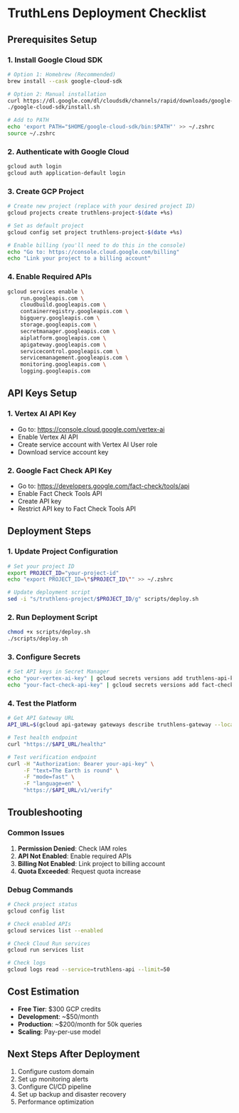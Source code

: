 # TruthLens Deployment Checklist

## Prerequisites Setup

### 1. Install Google Cloud SDK
```bash
# Option 1: Homebrew (Recommended)
brew install --cask google-cloud-sdk

# Option 2: Manual installation
curl https://dl.google.com/dl/cloudsdk/channels/rapid/downloads/google-cloud-sdk-456.0.0-darwin-x86_64.tar.gz | tar xz
./google-cloud-sdk/install.sh

# Add to PATH
echo 'export PATH="$HOME/google-cloud-sdk/bin:$PATH"' >> ~/.zshrc
source ~/.zshrc
```

### 2. Authenticate with Google Cloud
```bash
gcloud auth login
gcloud auth application-default login
```

### 3. Create GCP Project
```bash
# Create new project (replace with your desired project ID)
gcloud projects create truthlens-project-$(date +%s)

# Set as default project
gcloud config set project truthlens-project-$(date +%s)

# Enable billing (you'll need to do this in the console)
echo "Go to: https://console.cloud.google.com/billing"
echo "Link your project to a billing account"
```

### 4. Enable Required APIs
```bash
gcloud services enable \
    run.googleapis.com \
    cloudbuild.googleapis.com \
    containerregistry.googleapis.com \
    bigquery.googleapis.com \
    storage.googleapis.com \
    secretmanager.googleapis.com \
    aiplatform.googleapis.com \
    apigateway.googleapis.com \
    servicecontrol.googleapis.com \
    servicemanagement.googleapis.com \
    monitoring.googleapis.com \
    logging.googleapis.com
```

## API Keys Setup

### 1. Vertex AI API Key
- Go to: https://console.cloud.google.com/vertex-ai
- Enable Vertex AI API
- Create service account with Vertex AI User role
- Download service account key

### 2. Google Fact Check API Key
- Go to: https://developers.google.com/fact-check/tools/api
- Enable Fact Check Tools API
- Create API key
- Restrict API key to Fact Check Tools API

## Deployment Steps

### 1. Update Project Configuration
```bash
# Set your project ID
export PROJECT_ID="your-project-id"
echo "export PROJECT_ID=\"$PROJECT_ID\"" >> ~/.zshrc

# Update deployment script
sed -i "s/truthlens-project/$PROJECT_ID/g" scripts/deploy.sh
```

### 2. Run Deployment Script
```bash
chmod +x scripts/deploy.sh
./scripts/deploy.sh
```

### 3. Configure Secrets
```bash
# Set API keys in Secret Manager
echo "your-vertex-ai-key" | gcloud secrets versions add truthlens-api-key --data-file=-
echo "your-fact-check-api-key" | gcloud secrets versions add fact-check-api-key --data-file=-
```

### 4. Test the Platform
```bash
# Get API Gateway URL
API_URL=$(gcloud api-gateway gateways describe truthlens-gateway --location=us-central1 --format="value(defaultHostname)")

# Test health endpoint
curl "https://$API_URL/healthz"

# Test verification endpoint
curl -H "Authorization: Bearer your-api-key" \
     -F "text=The Earth is round" \
     -F "mode=fast" \
     -F "language=en" \
     "https://$API_URL/v1/verify"
```

## Troubleshooting

### Common Issues
1. **Permission Denied**: Check IAM roles
2. **API Not Enabled**: Enable required APIs
3. **Billing Not Enabled**: Link project to billing account
4. **Quota Exceeded**: Request quota increase

### Debug Commands
```bash
# Check project status
gcloud config list

# Check enabled APIs
gcloud services list --enabled

# Check Cloud Run services
gcloud run services list

# Check logs
gcloud logs read --service=truthlens-api --limit=50
```

## Cost Estimation
- **Free Tier**: $300 GCP credits
- **Development**: ~$50/month
- **Production**: ~$200/month for 50k queries
- **Scaling**: Pay-per-use model

## Next Steps After Deployment
1. Configure custom domain
2. Set up monitoring alerts
3. Configure CI/CD pipeline
4. Set up backup and disaster recovery
5. Performance optimization
